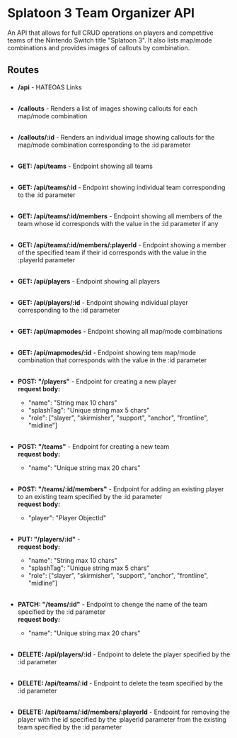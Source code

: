 # Splatoon 3 Team Organizer API
An API that allows for full CRUD operations on players and competitive teams of the Nintendo Switch title "Splatoon 3".  It also lists map/mode combinations and provides images of callouts by combination.
## Routes
- **/api** - HATEOAS Links
<br><br>
  
- **/callouts** - Renders a list of images showing callouts for each map/mode combination
<br><br>

- **/callouts/:id** - Renders an individual image showing callouts for the map/mode combination corresponding to the :id parameter
<br><br>

- **GET: /api/teams** - Endpoint showing all teams
<br><br>

- **GET: /api/teams/:id** - Endpoint showing individual team corresponding to the :id parameter
<br><br>

- **GET: /api/teams/:id/members** - Endpoint showing all members of the team whose id corresponds with the value in the :id parameter if any
<br><br>

- **GET: /api/teams/:id/members/:playerId** - Endpoint showing a member of the specified team if their id corresponds with the value in the :playerId parameter
<br><br>

- **GET: /api/players** - Endpoint showing all players
<br><br>

- **GET: /api/players/:id** - Endpoint showing individual player corresponding to the :id parameter
<br><br>

- **GET: /api/mapmodes** - Endpoint showing all map/mode combinations
<br><br>

- **GET: /api/mapmodes/:id** - Endpoint showing tem map/mode combination that corresponds with the value in the :id parameter
<br><br>

- **POST: "/players"** - Endpoint for creating a new player<br>
**request body:**
  - "name": "String max 10 chars"
  - "splashTag": "Unique string max 5 chars"
  - "role": ["slayer", "skirmisher", "support", "anchor", "frontline", "midline"]
<br><br>

- **POST: "/teams"** - Endpoint for creating a new team<br>
**request body:**
  - "name": "Unique string max 20 chars"
<br><br>

- **POST: "/teams/:id/members"** - Endpoint for adding an existing player to an existing team specified by the :id parameter<br>
**request body:**
  - "player": "Player ObjectId"
<br><br>

- **PUT: "/players/:id"** - <br>
**request body:**
  - "name": "String max 10 chars"
  - "splashTag": "Unique string max 5 chars"
  - "role": ["slayer", "skirmisher", "support", "anchor", "frontline", "midline"]
<br><br>

- **PATCH: "/teams/:id"** - Endpoint to chenge the name of the team specified by the :id parameter<br>
**request body:**
  - "name": "Unique string max 20 chars"
<br><br>

- **DELETE: /api/players/:id** - Endpoint to delete the player specified by the :id parameter
<br><br>

- **DELETE: /api/teams/:id** - Endpoint to delete the team specified by the :id parameter
<br><br>

- **DELETE: /api/teams/:id/members/:playerId** - Endpoint for removing the player with the id specified by the :playerId parameter from the existing team specified by the :id parameter
<br><br>
